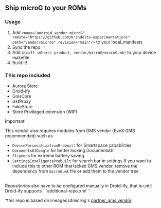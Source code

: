 ## Ship microG to your ROMs
### Usage
1. Add `<name="android_vendor_microG" remote="https://github.com/hrzndelta-experimentations" path="vendor/microG" revision="main"/>` to your local_manifests
2. Sync the repo
3. Add `$(call inherit-product, vendor/microG/microG.mk)` to your device makefile
4. Build it!
### This repo included
- Aurora Store
- Droid-ify
- GmsCore
- GsfProxy
- FakeStore
- Store Privileged extension (WIP)

> [!IMPORTANT]
> This vendor also requires modules from GMS vendor (EvoX GMS recommended) such as:
> - `DevicePersonalizationPrebuilt` for Smartspace capabilities
> - `DocumentsUIGoogle` for better looking DocumentsUI
> - `Flipendo` for extreme battery saving
> - `SettingsInteligencePrebuilt` for search bar in settings
> If you want to include this to other ROM that lacked GMS vendor, remove the dependency from `microG.mk` file or add them to the vendor tree
> <br/>
> Repositories also have to be configured manually in Droid-ify, that is until Droid-ify supports ```additional-repo.xml```

*this repo is based on lineageos4microg's [partner_gms vendor](https://github.com/lineageos4microg/android_vendor_partner_gms)

